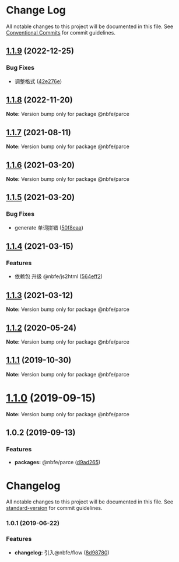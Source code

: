 # Change Log

All notable changes to this project will be documented in this file.
See [Conventional Commits](https://conventionalcommits.org) for commit guidelines.

## [1.1.9](https://github.com/shuoshubao/nbfe/compare/@nbfe/parce@1.1.8...@nbfe/parce@1.1.9) (2022-12-25)


### Bug Fixes

* 调整格式 ([42e276e](https://github.com/shuoshubao/nbfe/commit/42e276ee19c03ca23b3237318fb4d98ec72f8f8f))





## [1.1.8](https://github.com/shuoshubao/nbfe/compare/@nbfe/parce@1.1.7...@nbfe/parce@1.1.8) (2022-11-20)

**Note:** Version bump only for package @nbfe/parce





## [1.1.7](https://github.com/shuoshubao/nbfe/compare/@nbfe/parce@1.1.6...@nbfe/parce@1.1.7) (2021-08-11)

**Note:** Version bump only for package @nbfe/parce





## [1.1.6](https://github.com/shuoshubao/nbfe/compare/@nbfe/parce@1.1.5...@nbfe/parce@1.1.6) (2021-03-20)

**Note:** Version bump only for package @nbfe/parce





## [1.1.5](https://github.com/shuoshubao/nbfe/compare/@nbfe/parce@1.1.4...@nbfe/parce@1.1.5) (2021-03-20)


### Bug Fixes

* generate 单词拼错 ([50f8eaa](https://github.com/shuoshubao/nbfe/commit/50f8eaa))





## [1.1.4](https://github.com/shuoshubao/nbfe/compare/@nbfe/parce@1.1.2...@nbfe/parce@1.1.4) (2021-03-15)


### Features

* 依赖包 升级 @nbfe/js2html ([564eff2](https://github.com/shuoshubao/nbfe/commit/564eff2))





## [1.1.3](https://github.com/shuoshubao/nbfe/compare/@nbfe/parce@1.1.2...@nbfe/parce@1.1.3) (2021-03-12)

**Note:** Version bump only for package @nbfe/parce





## [1.1.2](https://github.com/shuoshubao/nbfe/compare/@nbfe/parce@1.1.1...@nbfe/parce@1.1.2) (2020-05-24)

**Note:** Version bump only for package @nbfe/parce

## [1.1.1](https://github.com/shuoshubao/nbfe/compare/@nbfe/parce@1.1.0...@nbfe/parce@1.1.1) (2019-10-30)

**Note:** Version bump only for package @nbfe/parce

# [1.1.0](https://github.com/shuoshubao/nbfe/compare/@nbfe/parce@1.0.2...@nbfe/parce@1.1.0) (2019-09-15)

**Note:** Version bump only for package @nbfe/parce

## 1.0.2 (2019-09-13)

### Features

-   **packages:** @nbfe/parce ([d9ad265](https://github.com/shuoshubao/nbfe/commit/d9ad265))

# Changelog

All notable changes to this project will be documented in this file. See [standard-version](https://github.com/conventional-changelog/standard-version) for commit guidelines.

### 1.0.1 (2019-06-22)

### Features

-   **changelog:** 引入@nbfe/flow ([8d98780](https://github.com/shuoshubao/parce/commit/8d98780))
